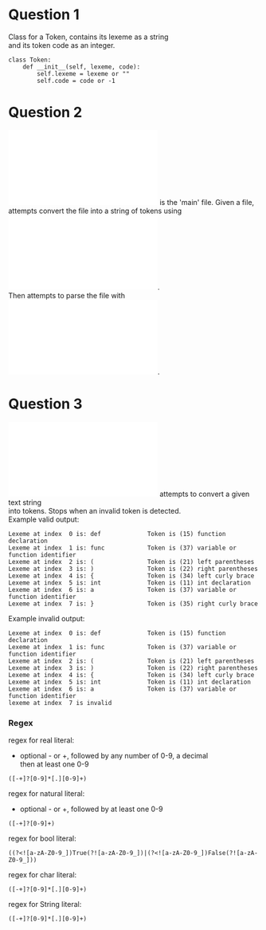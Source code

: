 # Question 1 #

Class for a Token, contains its lexeme as a string  
and its token code as an integer.
```
class Token:
	def __init__(self, lexeme, code):
		self.lexeme = lexeme or ""
		self.code = code or -1
```

# Question 2 #
![compiler.py](./compiler.py) is the 'main' file. Given a file,  
attempts convert the file into a string of tokens using ![lexer.py](./lexer.py).  
Then attempts to parse the file with ![parser.py](./parser.py).

# Question 3 #
![lexer.py](./lexer.py) attempts to convert a given text string  
into tokens. Stops when an invalid token is detected.  
Example valid output:  
```
Lexeme at index  0 is: def             Token is (15) function declaration
Lexeme at index  1 is: func            Token is (37) variable or function identifier
Lexeme at index  2 is: (               Token is (21) left parentheses
Lexeme at index  3 is: )               Token is (22) right parentheses
Lexeme at index  4 is: {               Token is (34) left curly brace
Lexeme at index  5 is: int             Token is (11) int declaration
Lexeme at index  6 is: a               Token is (37) variable or function identifier
Lexeme at index  7 is: }               Token is (35) right curly brace
```
Example invalid output:
```
Lexeme at index  0 is: def             Token is (15) function declaration
Lexeme at index  1 is: func            Token is (37) variable or function identifier
Lexeme at index  2 is: (               Token is (21) left parentheses
Lexeme at index  3 is: )               Token is (22) right parentheses
Lexeme at index  4 is: {               Token is (34) left curly brace
Lexeme at index  5 is: int             Token is (11) int declaration
Lexeme at index  6 is: a               Token is (37) variable or function identifier
lexeme at index  7 is invalid
```
### Regex ###
regex for real literal:  
 - optional - or +, followed by any number of 0-9, a decimal  
 then at least one 0-9
```
([-+]?[0-9]*[.][0-9]+)
```
regex for natural literal:  
 - optional - or +, followed by at least one 0-9
```
([-+]?[0-9]+)
```
regex for bool literal:  
```
((?<![a-zA-Z0-9_])True(?![a-zA-Z0-9_])|(?<![a-zA-Z0-9_])False(?![a-zA-Z0-9_]))
```
regex for char literal:  
```
([-+]?[0-9]*[.][0-9]+)
```
regex for String literal:  
```
([-+]?[0-9]*[.][0-9]+)
```